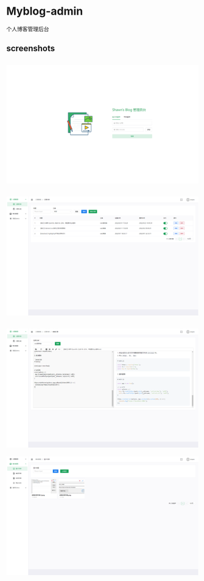 # Myblog-admin
个人博客管理后台
## screenshots
![截图1](https://raw.githubusercontent.com/wxShawn/media-lib/main/images/myblog_admin_screenshot1.jpg)
---
![截图1](https://raw.githubusercontent.com/wxShawn/media-lib/main/images/myblog_admin_screenshot4.jpg)
---
![截图1](https://raw.githubusercontent.com/wxShawn/media-lib/main/images/myblog_admin_screenshot2.jpg)
---
![截图1](https://raw.githubusercontent.com/wxShawn/media-lib/main/images/myblog_admin_screenshot3.jpg)
